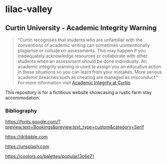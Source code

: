 # lilac-valley

## Curtin University - Academic Integrity Warning
> "Curtin recognises that students who are unfamiliar with the conventions of academic writing can sometimes unintentionally plagiarise or collude on assessments. This may happen if you inadequately acknowledge resources or collaborate with other students when an assessment should be done individually. An academic integrity warning is used to assign you an educative action in these situations so you can learn from your mistakes. More serious academic breaches such as cheating are managed as misconduct."
For more information visit [Academic Integrity at Curtin](https://www.curtin.edu.au/students/essentials/rights/academic-integrity/)

This repository is for a fictitious website showcasing a rustic farm stay accommodation.

### Bibliography

https://fonts.google.com/?preview.text=Bookings&preview.text_type=custom&category=Serif

https://dribbble.com

https://unsplash.com

https://coolors.co/palettes/popular/3c6e71